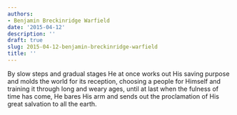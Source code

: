 ```yaml
---
authors:
- Benjamin Breckinridge Warfield
date: '2015-04-12'
description: ''
draft: true
slug: 2015-04-12-benjamin-breckinridge-warfield
title: ''
---
```

By slow steps and gradual stages He at once works out His saving purpose and molds the world for its reception, choosing a people for Himself and training it through long and weary ages, until at last when the fulness of time has come, He bares His arm and sends out the proclamation of His great salvation to all the earth.



